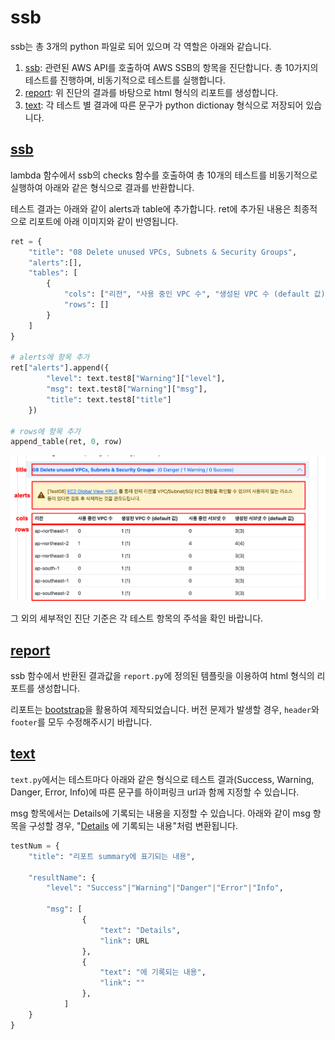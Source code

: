 # ssb

ssb는 총 3개의 python 파일로 되어 있으며 각 역할은 아래와 같습니다.

1. [ssb](#ssb-1): 관련된 AWS API를 호출하여 AWS SSB의 항목을 진단합니다. 총 10가지의 테스트를 진행하며, 비동기적으로 테스트를 실행합니다.
2. [report](#report): 위 진단의 결과를 바탕으로 html 형식의 리포트를 생성합니다.
3. [text](#text): 각 테스트 별 결과에 따른 문구가 python dictionay 형식으로 저장되어 있습니다.

## [ssb](#)

lambda 함수에서 ssb의 checks 함수를 호출하여 총 10개의 테스트를 비동기적으로 실행하여 아래와 같은 형식으로 결과를 반환합니다. 

테스트 결과는 아래와 같이 alerts과 table에 추가합니다. ret에 추가된 내용은 최종적으로 리포트에 아래 이미지와 같이 반영됩니다.


```python
ret = {
    "title": "08 Delete unused VPCs, Subnets & Security Groups",
    "alerts":[],
    "tables": [
        {
            "cols": ["리전", "사용 중인 VPC 수", "생성된 VPC 수 (default 값)", "사용 중인 서브넷 수", "생성된 서브넷 수 (default 값)"],
            "rows": []
        }
    ]
}

# alerts에 항목 추가
ret["alerts"].append({
        "level": text.test8["Warning"]["level"],
        "msg": text.test8["Warning"]["msg"],
        "title": text.test8["title"]
    })

# rows에 항목 추가
append_table(ret, 0, row)

```

![details](../imgs/details.png)

그 외의 세부적인 진단 기준은 각 테스트 항목의 주석을 확인 바랍니다.

## [report](#)

ssb 함수에서 반환된 결과값을 `report.py`에 정의된 템플릿을 이용하여 html 형식의 리포트를 생성합니다.

리포트는 [bootstrap](https://getbootstrap.com/)을 활용하여 제작되었습니다. 버전 문제가 발생할 경우, `header`와 `footer`를 모두 수정해주시기 바랍니다.


## [text](#)

`text.py`에서는 테스트마다 아래와 같은 형식으로 테스트 결과(Success, Warning, Danger, Error, Info)에 따른 문구를 하이퍼링크 url과 함께 지정할 수 있습니다.

msg 항목에서는 Details에 기록되는 내용을 지정할 수 있습니다. 아래와 같이 msg 항목을 구성할 경우, "[Details](#text) 에 기록되는 내용"처럼 변환됩니다.

```python
testNum = {
    "title": "리포트 summary에 표기되는 내용",

    "resultName": {
        "level": "Success"|"Warning"|"Danger"|"Error"|"Info",
        
        "msg": [
                {
                    "text": "Details", 
                    "link": URL
                },
                {
                    "text": "에 기록되는 내용", 
                    "link": ""
                },
            ]
    }
}
```